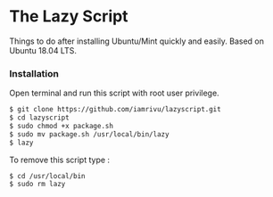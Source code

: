 # The Lazy Script
Things to do after installing Ubuntu/Mint quickly and easily. Based on Ubuntu 18.04 LTS.

### Installation
Open terminal and run this script with root user privilege.
```sh
$ git clone https://github.com/iamrivu/lazyscript.git
$ cd lazyscript
$ sudo chmod +x package.sh
$ sudo mv package.sh /usr/local/bin/lazy
$ lazy
```
To remove this script type :
```sh
$ cd /usr/local/bin
$ sudo rm lazy
```